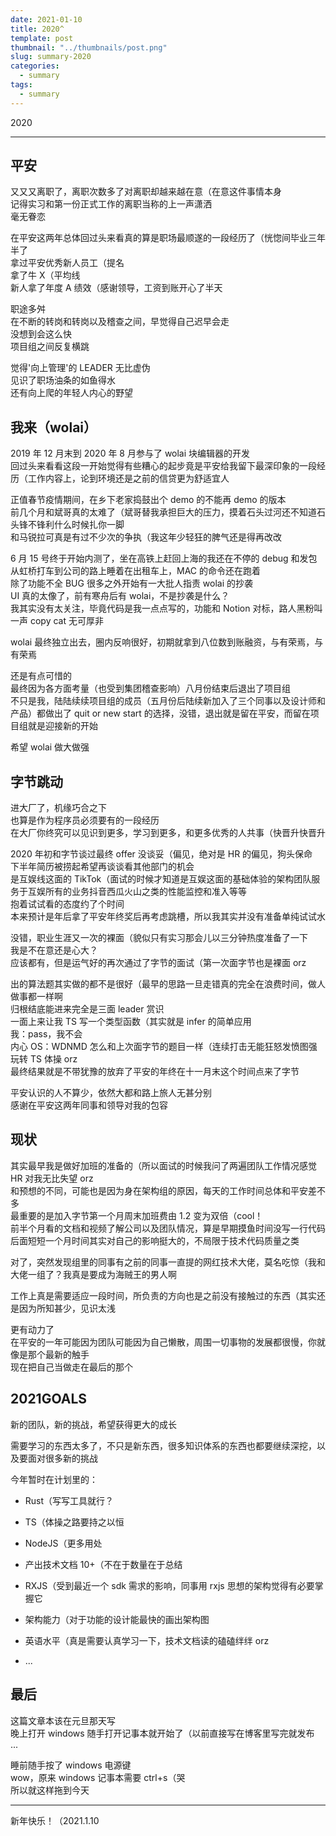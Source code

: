 ```yaml
---
date: 2021-01-10
title: 2020^
template: post
thumbnail: "../thumbnails/post.png"
slug: summary-2020
categories:
  - summary
tags:
  - summary
---
```


2020

---

## 平安

又又又离职了，离职次数多了对离职却越来越在意（在意这件事情本身<br />
记得实习和第一份正式工作的离职当称的上一声潇洒<br />
毫无眷恋<br />

在平安这两年总体回过头来看真的算是职场最顺遂的一段经历了（恍惚间毕业三年半了<br />
拿过平安优秀新人员工（提名<br />
拿了牛 X（平均线<br />
新人拿了年度 A 绩效（感谢领导，工资到账开心了半天<br />

职途多舛<br />
在不断的转岗和转岗以及稽查之间，早觉得自己迟早会走<br />
没想到会这么快<br />
项目组之间反复横跳<br />

觉得'向上管理'的 LEADER 无比虚伪<br />
见识了职场油条的如鱼得水<br />
还有向上爬的年轻人内心的野望

## 我来（wolai）

2019 年 12 月末到 2020 年 8 月参与了 wolai 块编辑器的开发<br />
回过头来看看这段一开始觉得有些糟心的起步竟是平安给我留下最深印象的一段经历（工作内容上，论到环境还是之前的信贷更为舒适宜人

正值春节疫情期间，在乡下老家捣鼓出个 demo 的不能再 demo 的版本<br />
前几个月和斌哥真的太难了（斌哥替我承担巨大的压力，摸着石头过河还不知道石头锋不锋利什么时候扎你一脚<br />
和马锐拉可真是有过不少次的争执（我这年少轻狂的脾气还是得再改改

6 月 15 号终于开始内测了，坐在高铁上赶回上海的我还在不停的 debug 和发包<br />
从虹桥打车到公司的路上睡着在出租车上，MAC 的命令还在跑着<br />
除了功能不全 BUG 很多之外开始有一大批人指责 wolai 的抄袭<br />
UI 真的太像了，前有寒舟后有 wolai，不是抄袭是什么？<br />
我其实没有太关注，毕竟代码是我一点点写的，功能和 Notion 对标，路人黑粉叫一声 copy cat 无可厚非

wolai 最终独立出去，圈内反响很好，初期就拿到八位数到账融资，与有荣焉，与有荣焉

还是有点可惜的<br />
最终因为各方面考量（也受到集团稽查影响）八月份结束后退出了项目组<br />
不只是我，陆陆续续项目组的成员（五月份后陆续新加入了三个同事以及设计师和产品）都做出了 quit or new start 的选择，没错，退出就是留在平安，而留在项目组就是迎接新的开始

希望 wolai 做大做强

## 字节跳动

进大厂了，机缘巧合之下<br />
也算是作为程序员必须要有的一段经历<br />
在大厂你终究可以见识到更多，学习到更多，和更多优秀的人共事（快晋升快晋升

2020 年初和字节谈过最终 offer 没谈妥（偏见，绝对是 HR 的偏见，狗头保命<br />
下半年简历被捞起希望再谈谈看其他部门的机会<br />
是互娱线这面的 TikTok（面试的时候才知道是互娱这面的基础体验的架构团队服务于互娱所有的业务抖音西瓜火山之类的性能监控和准入等等<br />
抱着试试看的态度约了个时间<br />
本来预计是年后拿了平安年终奖后再考虑跳槽，所以我其实并没有准备单纯试试水

没错，职业生涯又一次的裸面（貌似只有实习那会儿以三分钟热度准备了一下<br />
我是不在意还是心大？<br />
应该都有，但是运气好的再次通过了字节的面试（第一次面字节也是裸面 orz

出的算法题其实做的都不是很好（最早的思路一旦走错真的完全在浪费时间，做人做事都一样啊<br />
归根结底能进来完全是三面 leader 赏识<br />
一面上来让我 TS 写一个类型函数（其实就是 infer 的简单应用<br />
我：pass，我不会<br />
内心 OS：WDNMD 怎么和上次面字节的题目一样（连续打击无能狂怒发愤图强玩转 TS 体操 orz<br />
最终结果就是不带犹豫的放弃了平安的年终在十一月末这个时间点来了字节

平安认识的人不算少，依然大都和路上旅人无甚分别<br />
感谢在平安这两年同事和领导对我的包容

## 现状

其实最早我是做好加班的准备的（所以面试的时候我问了两遍团队工作情况感觉 HR 对我无比失望 orz<br />
和预想的不同，可能也是因为身在架构组的原因，每天的工作时间总体和平安差不多<br />
最重要的是加入字节第一个月周末加班费由 1.2 变为双倍（cool！<br />
前半个月看的文档和视频了解公司以及团队情况，算是早期摸鱼时间没写一行代码<br />
后面短短一个月时间其实对自己的影响挺大的，不局限于技术代码质量之类

对了，突然发现组里的同事有之前的同事一直提的网红技术大佬，莫名吃惊（我和大佬一组了？我真是要成为海贼王的男人啊

工作上真是需要适应一段时间，所负责的方向也是之前没有接触过的东西（其实还是因为所知甚少，见识太浅

更有动力了<br />
在平安的一年可能因为团队可能因为自己懒散，周围一切事物的发展都很慢，你就像是那个最新的触手<br />
现在把自己当做走在最后的那个

## 2021GOALS

新的团队，新的挑战，希望获得更大的成长

需要学习的东西太多了，不只是新东西，很多知识体系的东西也都要继续深挖，以及要面对很多新的挑战

今年暂时在计划里的：

- Rust（写写工具就行？

- TS（体操之路要持之以恒

- NodeJS（更多用处

- 产出技术文档 10+（不在于数量在于总结

- RXJS（受到最近一个 sdk 需求的影响，同事用 rxjs 思想的架构觉得有必要掌握它

- 架构能力（对于功能的设计能最快的画出架构图

- 英语水平（真是需要认真学习一下，技术文档读的磕磕绊绊 orz

- ...

## 最后

这篇文章本该在元旦那天写<br />
晚上打开 windows 随手打开记事本就开始了（以前直接写在博客里写完就发布<br />
...

睡前随手按了 windows 电源键<br />
wow，原来 windows 记事本需要 ctrl+s（哭<br />
所以就这样拖到今天

---

新年快乐！（2021.1.10
